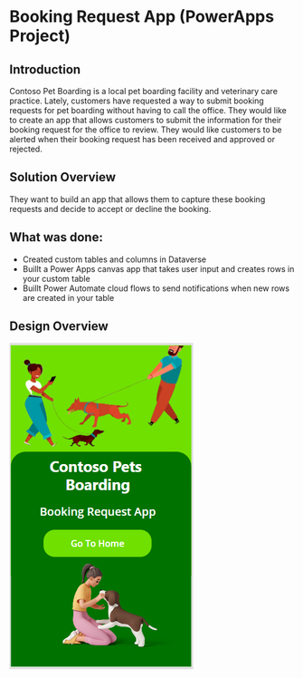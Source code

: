 # Booking Request App (PowerApps Project)
## Introduction
Contoso Pet Boarding is a local pet boarding facility and veterinary care practice. Lately, customers have requested a way to submit booking requests for pet boarding without having to call the office. They would like to create an app that allows customers to submit the information for their booking request for the office to review. They would like customers to be alerted when their booking request has been received and approved or rejected. 

## Solution Overview
They want to build an app that allows them to capture these booking requests and decide to accept or decline the booking.
## What was done:
- Created custom tables and columns in Dataverse
- Buillt a Power Apps canvas app that takes user input and creates rows in your custom table
- Buillt Power Automate cloud flows to send notifications when new rows are created in your table

## Design Overview
![](Screens/Booking%20Request%20App.PNG)
